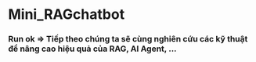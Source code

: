 # Mini_RAGchatbot

### Run ok => Tiếp theo chúng ta sẽ cùng nghiên cứu các kỹ thuật để nâng cao hiệu quả của RAG, AI Agent, ...
